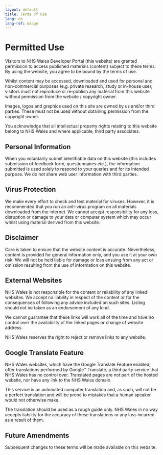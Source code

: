 ```yaml
---
layout: default
title: Terms of Use
lang: en
lang-ref: usage
---
```

# Permitted Use

Visitors to NHS Wales Developer Portal (this website) are granted permission to access published materials (content) subject to these terms. By using the website, you agree to be bound by the terms of use.

Whilst content may be accessed, downloaded and used for personal and non-commercial purposes (e.g. private research, study or in-house use); visitors must not reproduce or re-publish any material from this website without permission from the website / copyright owner.

Images, logos and graphics used on this site are owned by us and/or third parties. These must not be used without obtaining permission from the copyright owner.

You acknowledge that all intellectual property rights relating to this website belong to NHS Wales and where applicable, third party associates.

## Personal Information

When you voluntarily submit identifiable data on this website (this includes submission of feedback form, questionnaires etc.), the information submitted is used solely to respond to your queries and for its intended purpose. We do not share web user information with third parties.

## Virus Protection

We make every effort to check and test material for viruses. However, it is recommended that you run an anti-virus program on all materials downloaded from the internet. We cannot accept responsibility for any loss, disruption or damage to your data or computer system which may occur whilst using material derived from this website.

## Disclaimer

Care is taken to ensure that the website content is accurate. Nevertheless, content is provided for general information only, and you use it at your own risk. We will not be held liable for damage or loss ensuing from any act or omission resulting from the use of information on this website.

## External Websites

NHS Wales is not responsible for the content or reliability of any linked websites. We accept no liability in respect of the content or for the consequences of following any advice included on such sites. Listing should not be taken as an endorsement of any kind.

We cannot guarantee that these links will work all of the time and have no control over the availability of the linked pages or change of website address.

NHS Wales reserves the right to reject or remove links to any website.

## Google Translate Feature

NHS Wales websites, which have the Google Translate Feature enabled, offer translations performed by Google™ Translate, a third party service that NHS Wales has no control over. Translated pages are not part of the hosted website, nor have any link to the NHS Wales domain.

This service is an automated computer translation and, as such, will not be a perfect translation and will be prone to mistakes that a human speaker would not otherwise make.

The translation should be used as a rough guide only. NHS Wales in no way accepts liability for the accuracy of these translations or any loss incurred as a result of them.

## Future Amendments

Subsequent changes to these terms will be made available on this website.
